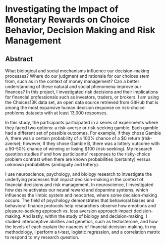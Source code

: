 # Investigating the Impact of Monetary Rewards on Choice Behavior, Decision Making and Risk Management

## Abstract

What biological and social mechanisms influence our decision-making processes? Where do our judgment and rationale for our choices stem from, such as in the context of money management? Can a better understanding of these natural and social phenomena improve our finances? In this project, I investigated risk decisions and their implications for financial professionals such as investors, traders, or brokers. I am using the Choices13K data set, an open data source retrieved from GitHub that is among the most expansive human decision response on risk-choice problems datasets with at least 13,000 responses.

In this study, the participants participated in a series of experiments where they faced two options: a risk-averse or risk-seeking gamble. Each gamble had a different set of possible outcomes. For example, if they chose Gamble A, there was a certain probability of a 100% chance of a $0 return (risk-averse); however, if they chose Gamble B, there was a lottery outcome with a 50-50% chance of winning or losing $100 (risk-seeking). My research question studies if and how participants' responses to the risky-choice problem contrast when there are known probabilities (certainty) versus unknown probabilities (ambiguity and lottery).

I use neuroscience, psychology, and biology research to investigate the underlying processes that impact decision-making in the context of financial decisions and risk management. In neuroscience, I investigated how desire activates our neural reward and dopamine systems, which influences the limbic system and neocortex, where some decision-making occurs. The field of psychology demonstrates that behavioral biases and behavioral finance protocols help researchers observe how emotions and pleasure-seeking approach vs. loss aversion approach impact decision-making. And lastly, within the study of biology and decision-making, I studied interoceptive abilities and genetics, such as testosterone, and how the levels of each explain the nuances of financial decision-making. In my methodology, I perform a t-test, logistic regression, and a correlation matrix to respond to my research question.
